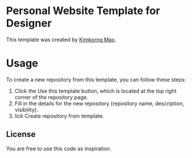 # Personal Website Template for Designer

This template was created by [Kimkorng Mao](https://github.com/kimkorngmao).

# Usage

To create a new repository from this template, you can follow these steps:

1. Click the Use this template button, which is located at the top right corner of the repository page.
2. Fill in the details for the new repository (repository name, description, visibility).
3. lick Create repository from template.

## License
You are free to use this code as inspiration.
